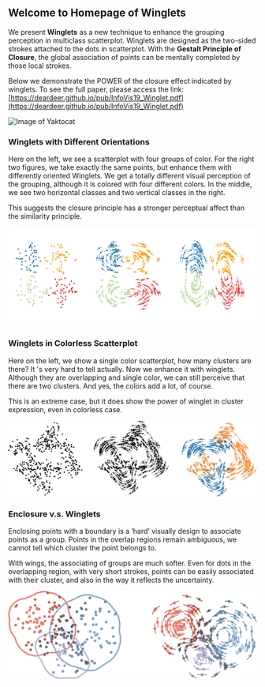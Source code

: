 ## Welcome to Homepage of Winglets

We present **Winglets** as a new technique to enhance the grouping perception in multiclass scatterplot. Winglets are designed as the two-sided strokes attached to the dots in scatterplot. With the **Gestalt Principle of Closure**, the global association of points can be mentally completed by those local strokes. 

Below we demonstrate the POWER of the closure effect indicated by winglets. 
To see the full paper, please access the link: [https://deardeer.github.io/pub/InfoVis19_Winglet.pdf](https://deardeer.github.io/pub/InfoVis19_Winglet.pdf)

![Image of Yaktocat](https://octodex.github.com/images/yaktocat.png)

### Winglets with Different Orientations

Here on the left, we see a scatterplot with four groups of color. 
For the right two figures, we take exactly the same points, but enhance them with differently oriented Winglets.
We get a totally different visual perception of the grouping, although it is colored with four different colors.
In the middle, we see two horizontal classes and two vertical classes in the right. 

This suggests the closure principle has a stronger perceptual affect than the similarity principle.

![Different Oriented Winglets](https://github.com/deardeer/Winglet/blob/gh-pages/images/diff_orient.png)

### Winglets in Colorless Scatterplot

Here on the left, we show a single color scatterplot, how many clusters are there? It 's very hard to tell actually. 
Now we enhance it with winglets. Although they are overlapping and single color, we can still perceive that there are two clusters. And yes, the colors add a lot, of course.

This is an extreme case, but it does show the power of winglet in cluster expression, even in colorless case.

![Single Colored Winglets](https://github.com/deardeer/Winglet/blob/gh-pages/images/single_color.png)

### Enclosure v.s. Winglets

Enclosing points with a boundary is a ‘hard’ visually design to associate points as a group. Points in the overlap regions remain ambiguous, we cannot tell which cluster the point belongs to. 

With wings, the associating of groups are much softer. Even for dots in the overlapping region, with very short strokes, points can be easily associated with their cluster, and also in the way it reflects the uncertainty. 

![Enclosure and Winglets](https://github.com/deardeer/Winglet/blob/gh-pages/images/enclosure.png)


